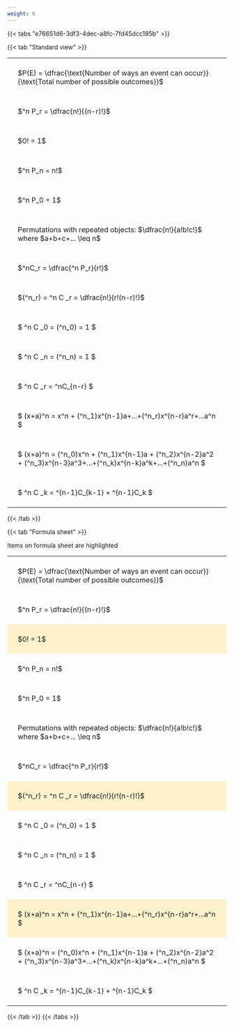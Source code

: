 ```yaml
---
weight: 6
---
```


{{< tabs "e76651d6-3df3-4dec-a8fc-7fd45dcc185b" >}}

{{< tab "Standard view" >}}

<style type="text/css">
#T_e96e1 th.col_heading {
  text-align: left;
  font-size: 1em;
}
#T_e96e1 td {
  text-align: left;
  font-size: 1em;
  padding: 1.5em;
}
</style>
<table id="T_e96e1">
  <thead>
  </thead>
  <tbody>
    <tr>
      <td id="T_e96e1_row0_col0" class="data row0 col0" >$P(E) = \dfrac{\text{Number of ways an event can occur}}{\text{Total number of possible outcomes}}$</td>
    </tr>
    <tr>
      <td id="T_e96e1_row1_col0" class="data row1 col0" >$^n P_r = \dfrac{n!}{(n-r)!}$</td>
    </tr>
    <tr>
      <td id="T_e96e1_row2_col0" class="data row2 col0" >$0! = 1$</td>
    </tr>
    <tr>
      <td id="T_e96e1_row3_col0" class="data row3 col0" >$^n P_n = n!$</td>
    </tr>
    <tr>
      <td id="T_e96e1_row4_col0" class="data row4 col0" >$^n P_0 = 1$</td>
    </tr>
    <tr>
      <td id="T_e96e1_row5_col0" class="data row5 col0" >Permutations with repeated objects: $\dfrac{n!}{a!b!c!}$ where $a+b+c+... \leq n$</td>
    </tr>
    <tr>
      <td id="T_e96e1_row6_col0" class="data row6 col0" >$^nC_r = \dfrac{^n P_r}{r!}$</td>
    </tr>
    <tr>
      <td id="T_e96e1_row7_col0" class="data row7 col0" >$(^n_r) = ^n C _r = \dfrac{n!}{r!(n-r)!}$</td>
    </tr>
    <tr>
      <td id="T_e96e1_row8_col0" class="data row8 col0" >$ ^n C _0 = (^n_0) = 1 $</td>
    </tr>
    <tr>
      <td id="T_e96e1_row9_col0" class="data row9 col0" >$ ^n C _n = (^n_n) = 1 $</td>
    </tr>
    <tr>
      <td id="T_e96e1_row10_col0" class="data row10 col0" >$ ^n C _r = ^nC_{n-r} $</td>
    </tr>
    <tr>
      <td id="T_e96e1_row11_col0" class="data row11 col0" >$ (x+a)^n = x^n + (^n_1)x^{n-1}a+...+(^n_r)x^{n-r}a^r+...a^n    $</td>
    </tr>
    <tr>
      <td id="T_e96e1_row12_col0" class="data row12 col0" >$ (x+a)^n = (^n_0)x^n + (^n_1)x^{n-1}a + (^n_2)x^{n-2}a^2 + (^n_3)x^{n-3}a^3+...+(^n_k)x^{n-k}a^k+...+(^n_n)a^n $</td>
    </tr>
    <tr>
      <td id="T_e96e1_row13_col0" class="data row13 col0" >$ ^n C _k = ^{n-1}C_{k-1} + ^{n-1}C_k $</td>
    </tr>
  </tbody>
</table>
{{< /tab >}}

{{< tab "Formula sheet" >}}

Items on formula sheet are highlighted 
<br>
<style type="text/css">
#T_9c2c0 th.col_heading {
  text-align: left;
  font-size: 1em;
}
#T_9c2c0 td {
  text-align: left;
  font-size: 1em;
  padding: 1.5em;
}
#T_9c2c0_row0_col0, #T_9c2c0_row1_col0, #T_9c2c0_row3_col0, #T_9c2c0_row4_col0, #T_9c2c0_row5_col0, #T_9c2c0_row6_col0, #T_9c2c0_row8_col0, #T_9c2c0_row9_col0, #T_9c2c0_row10_col0, #T_9c2c0_row12_col0, #T_9c2c0_row13_col0 {
  background-color: rgba(0,0,0,0);
}
#T_9c2c0_row2_col0, #T_9c2c0_row7_col0, #T_9c2c0_row11_col0 {
  background-color: rgba(255,194,10, 0.2);
}
</style>
<table id="T_9c2c0">
  <thead>
  </thead>
  <tbody>
    <tr>
      <td id="T_9c2c0_row0_col0" class="data row0 col0" >$P(E) = \dfrac{\text{Number of ways an event can occur}}{\text{Total number of possible outcomes}}$</td>
    </tr>
    <tr>
      <td id="T_9c2c0_row1_col0" class="data row1 col0" >$^n P_r = \dfrac{n!}{(n-r)!}$</td>
    </tr>
    <tr>
      <td id="T_9c2c0_row2_col0" class="data row2 col0" >$0! = 1$</td>
    </tr>
    <tr>
      <td id="T_9c2c0_row3_col0" class="data row3 col0" >$^n P_n = n!$</td>
    </tr>
    <tr>
      <td id="T_9c2c0_row4_col0" class="data row4 col0" >$^n P_0 = 1$</td>
    </tr>
    <tr>
      <td id="T_9c2c0_row5_col0" class="data row5 col0" >Permutations with repeated objects: $\dfrac{n!}{a!b!c!}$ where $a+b+c+... \leq n$</td>
    </tr>
    <tr>
      <td id="T_9c2c0_row6_col0" class="data row6 col0" >$^nC_r = \dfrac{^n P_r}{r!}$</td>
    </tr>
    <tr>
      <td id="T_9c2c0_row7_col0" class="data row7 col0" >$(^n_r) = ^n C _r = \dfrac{n!}{r!(n-r)!}$</td>
    </tr>
    <tr>
      <td id="T_9c2c0_row8_col0" class="data row8 col0" >$ ^n C _0 = (^n_0) = 1 $</td>
    </tr>
    <tr>
      <td id="T_9c2c0_row9_col0" class="data row9 col0" >$ ^n C _n = (^n_n) = 1 $</td>
    </tr>
    <tr>
      <td id="T_9c2c0_row10_col0" class="data row10 col0" >$ ^n C _r = ^nC_{n-r} $</td>
    </tr>
    <tr>
      <td id="T_9c2c0_row11_col0" class="data row11 col0" >$ (x+a)^n = x^n + (^n_1)x^{n-1}a+...+(^n_r)x^{n-r}a^r+...a^n    $</td>
    </tr>
    <tr>
      <td id="T_9c2c0_row12_col0" class="data row12 col0" >$ (x+a)^n = (^n_0)x^n + (^n_1)x^{n-1}a + (^n_2)x^{n-2}a^2 + (^n_3)x^{n-3}a^3+...+(^n_k)x^{n-k}a^k+...+(^n_n)a^n $</td>
    </tr>
    <tr>
      <td id="T_9c2c0_row13_col0" class="data row13 col0" >$ ^n C _k = ^{n-1}C_{k-1} + ^{n-1}C_k $</td>
    </tr>
  </tbody>
</table>
{{< /tab >}}
{{< /tabs >}}